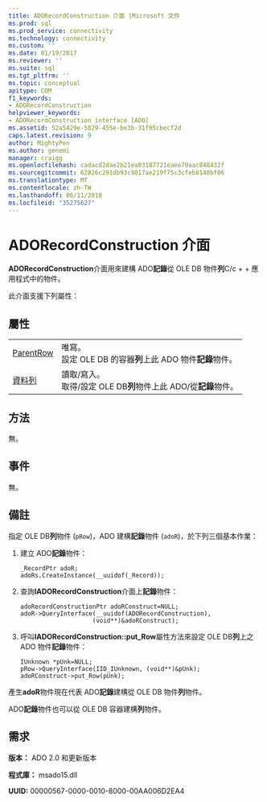 ```yaml
---
title: ADORecordConstruction 介面 |Microsoft 文件
ms.prod: sql
ms.prod_service: connectivity
ms.technology: connectivity
ms.custom: ''
ms.date: 01/19/2017
ms.reviewer: ''
ms.suite: sql
ms.tgt_pltfrm: ''
ms.topic: conceptual
apitype: COM
f1_keywords:
- ADORecordConstruction
helpviewer_keywords:
- ADORecordConstruction interface [ADO]
ms.assetid: 52a5429e-5829-455e-be3b-31f05cbecf2d
caps.latest.revision: 9
author: MightyPen
ms.author: genemi
manager: craigg
ms.openlocfilehash: cadacd2dae2b21ea03187721eaee79aac848432f
ms.sourcegitcommit: 62826c291db93c9017ae219f75c3cfeb8140bf06
ms.translationtype: MT
ms.contentlocale: zh-TW
ms.lasthandoff: 06/11/2018
ms.locfileid: "35275627"
---
```

# <a name="adorecordconstruction-interface"></a>ADORecordConstruction 介面
**ADORecordConstruction**介面用來建構 ADO**記錄**從 OLE DB 物件**列**C/c + + 應用程式中的物件。  
  
 此介面支援下列屬性：  
  
## <a name="properties"></a>屬性  
  
|||  
|-|-|  
|[ParentRow](../../../ado/reference/ado-api/parentrow-property-ado.md)|唯寫。<br />設定 OLE DB 的容器**列**上此 ADO 物件**記錄**物件。|  
|[資料列](../../../ado/reference/ado-api/row-property-ado.md)|讀取/寫入。<br />取得/設定 OLE DB**列**物件上此 ADO/從**記錄**物件。|  
  
## <a name="methods"></a>方法  
 無。  
  
## <a name="events"></a>事件  
 無。  
  
## <a name="remarks"></a>備註  
 指定 OLE DB**列**物件 (`pRow`)，ADO 建構**記錄**物件 (`adoR`)，於下列三個基本作業：  
  
1.  建立 ADO**記錄**物件：  
  
    ```  
    _RecordPtr adoR;  
    adoRs.CreateInstance(__uuidof(_Record));  
    ```  
  
2.  查詢**IADORecordConstruction**介面上**記錄**物件：  
  
    ```  
    adoRecordConstructionPtr adoRConstruct=NULL;  
    adoR->QueryInterface(__uuidof(ADORecordConstruction),  
                        (void**)&adoRConstruct);  
    ```  
  
3.  呼叫**IADORecordConstruction::put_Row**屬性方法來設定 OLE DB**列**上之 ADO 物件**記錄**物件：  
  
    ```  
    IUnknown *pUnk=NULL;  
    pRow->QueryInterface(IID_IUnknown, (void**)&pUnk);  
    adoRConstruct->put_Row(pUnk);  
    ```  
  
 產生**adoR**物件現在代表 ADO**記錄**建構從 OLE DB 物件**列**物件。  
  
 ADO**記錄**物件也可以從 OLE DB 容器建構**列**物件。  
  
## <a name="requirements"></a>需求  
 **版本：** ADO 2.0 和更新版本  
  
 **程式庫：** msado15.dll  
  
 **UUID:** 00000567-0000-0010-8000-00AA006D2EA4
